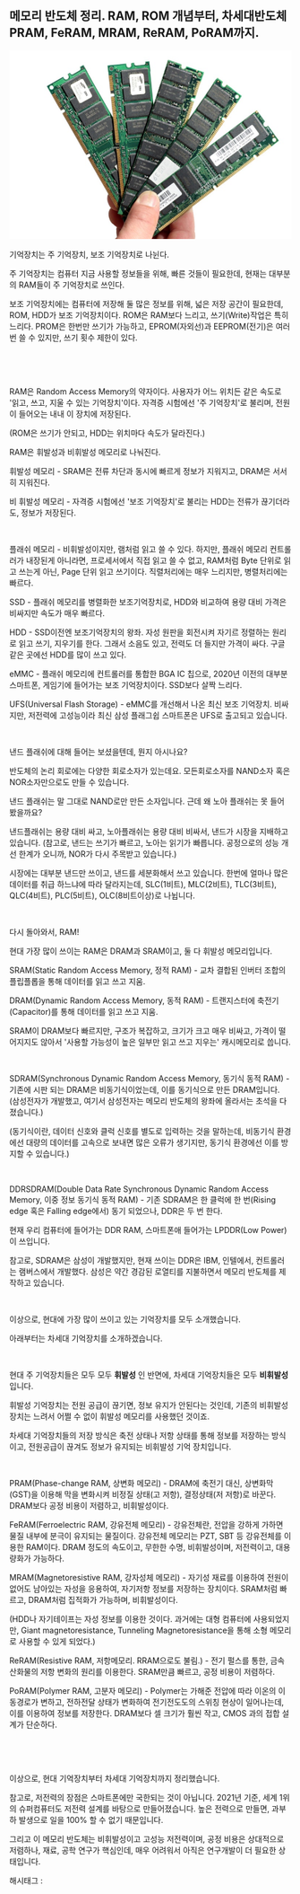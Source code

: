 ## 메모리 반도체 정리. RAM, ROM 개념부터, 차세대반도체 PRAM, FeRAM, MRAM, ReRAM, PoRAM까지.

![0](./asset/0.png)

기억장치는 주 기억장치, 보조 기억장치로 나뉜다.

주 기억장치는 컴퓨터 지금 사용할 정보들을 위해, 빠른 것들이 필요한데, 현재는 대부분의 RAM들이 주 기억장치로 쓰인다.

보조 기억장치에는 컴퓨터에 저장해 둘 많은 정보를 위해, 넓은 저장 공간이 필요한데, ROM, HDD가 보조 기억장치이다. ROM은 RAM보다 느리고, 쓰기(Write)작업은 특히 느리다. PROM은 한번만 쓰기가 가능하고, EPROM(자외선)과 EEPROM(전기)은 여러번 쓸 수 있지만, 쓰기 횟수 제한이 있다.

​

​

RAM은 Random Access Memory의 약자이다. 사용자가 어느 위치든 같은 속도로 '읽고, 쓰고, 지울 수 있는 기억장치'이다. 자격증 시험에선 '주 기억장치'로 불리며, 전원이 들어오는 내내 이 장치에 저장된다.

(ROM은 쓰기가 안되고, HDD는 위치마다 속도가 달라진다.)

RAM은 휘발성과 비휘발성 메모리로 나눠진다.

휘발성 메모리 - SRAM은 전류 차단과 동시에 빠르게 정보가 지워지고, DRAM은 서서히 지워진다.

비 휘발성 메모리 - 자격증 시험에선 '보조 기억장치'로 불리는 HDD는 전류가 끊기더라도, 정보가 저장된다.

​

플래쉬 메모리 - 비휘발성이지만, 램처럼 읽고 쓸 수 있다. 하지만, 플래쉬 메모리 컨트롤러가 내장된게 아니라면, 프로세서에서 직접 읽고 쓸 수 없고, RAM처럼 Byte 단위로 읽고 쓰는게 아닌, Page 단위 읽고 쓰기이다. 직렬처리에는 매우 느리지만, 병렬처리에는 빠르다.

SSD - 플래쉬 메모리를 병렬화한 보조기억장치로, HDD와 비교하여 용량 대비 가격은 비싸지만 속도가 매우 빠르다.

HDD - SSD이전엔 보조기억장치의 왕좌. 자성 원판을 회전시켜 자기르 정렬하는 원리로 읽고 쓰기, 지우기를 한다. 그래서 소음도 있고, 전력도 더 들지만 가격이 싸다. 구글 같은 곳에선 HDD를 많이 쓰고 있다.

eMMC - 플래쉬 메모리에 컨트롤러를 통합한 BGA IC 칩으로, 2020년 이전의 대부분 스마트폰, 게임기에 들어가는 보조 기억장치이다. SSD보다 살짝 느리다.

UFS(Universal Flash Storage) - eMMC를 개선해서 나온 최신 보조 기억장치. 비싸지만, 저전력에 고성능이라 최신 삼성 플래그쉽 스마트폰은 UFS로 출고되고 있습니다.

​

낸드 플래쉬에 대해 들어는 보셨을텐데, 뭔지 아시나요?

반도체의 논리 회로에는 다양한 회로소자가 있는데요. 모든회로소자를 NAND소자 혹은 NOR소자만으로도 만들 수 있습니다.

낸드 플래쉬는 말 그대로 NAND로만 만든 소자입니다. 근데 왜 노아 플래쉬는 못 들어봤을까요?

낸드플래쉬는 용량 대비 싸고, 노아플래쉬는 용량 대비 비싸서, 낸드가 시장을 지배하고있습니다. (참고로, 낸드는 쓰기가 빠르고, 노아는 읽기가 빠릅니다. 공정으로의 성능 개선 한계가 오니까, NOR가 다시 주목받고 있습니다.)

시장에는 대부분 낸드만 쓰이고, 낸드를 세분화해서 쓰고 있습니다. 한번에 얼마나 많은 데이터를 취급 하느냐에 따라 달라지는데, SLC(1비트), MLC(2비트), TLC(3비트), QLC(4비트), PLC(5비트), OLC(8비트이상)로 나뉩니다.

​

다시 돌아와서, RAM! 

현대 가장 많이 쓰이는 RAM은 DRAM과 SRAM이고, 둘 다 휘발성 메모리입니다.

SRAM(Static Random Access Memory, 정적 RAM) - 교차 결합된 인버터 조합의 플립플롭을 통해 데이터를 읽고 쓰고 지움.

DRAM(Dynamic Random Access Memory, 동적 RAM) - 트랜지스터에 축전기(Capacitor)를 통해 데이터를 읽고 쓰고 지움.

SRAM이 DRAM보다 빠르지만, 구조가 복잡하고, 크기가 크고 매우 비싸고, 가격이 떨어지지도 않아서 '사용할 가능성이 높은 일부만 읽고 쓰고 지우는' 캐시메모리로 씁니다.

​

SDRAM(Synchronous Dynamic Random Access Memory, 동기식 동적 RAM) - 기존에 시판 되는 DRAM은 비동기식이었는데, 이를 동기식으로 만든 DRAM입니다. (삼성전자가 개발했고, 여기서 삼성전자는 메모리 반도체의 왕좌에 올라서는 초석을 다졌습니다.)

(동기식이란, 데이터 신호와 클럭 신호를 별도로 입력하는 것을 말하는데, 비동기식 환경에선 대량의 데이터를 고속으로 보내면 많은 오류가 생기지만, 동기식 환경에선 이를 방지할 수 있습니다.)

​

DDRSDRAM(Double Data Rate Synchronous Dynamic Random Access Memory, 이중 정보 동기식 동적 RAM) - 기존 SDRAM은 한 클럭에 한 번(Rising edge 혹은 Falling edge에서) 동기 되었으나, DDR은 두 번 한다.

현재 우리 컴퓨터에 들어가는 DDR RAM, 스마트폰애 들어가는 LPDDR(Low Power)이 쓰입니다. 

참고로, SDRAM은 삼성이 개발했지만, 현재 쓰이는 DDR은 IBM, 인텔에서, 컨트롤러는 램버스에서 개발했다. 삼성은 약간 경감된 로열티를 지불하면서 메모리 반도체를 제작하고 있습니다.

​

이상으로, 현대에 가장 많이 쓰이고 있는 기억장치를 모두 소개했습니다.

아래부터는 차세대 기억장치를 소개하겠습니다.

​

현대 주 기억장치들은 모두 모두 __휘발성__ 인 반면에, 차세대 기억장치들은 모두 __비휘발성__ 입니다.

휘발성 기억장치는 전원 공급이 끊기면, 정보 유지가 안된다는 것인데, 기존의 비휘발성 장치는 느려서 어쩔 수 없이 휘발성 메모리를 사용했던 것이죠.

차세대 기억장치들의 저장 방식은 축전 상태나 저항 상태를 통해 정보를 저장하는 방식이고, 전원공급이 끊겨도 정보가 유지되는 비휘발성 기억 장치입니다.

​

PRAM(Phase-change RAM, 상변화 메모리) - DRAM에 축전기 대신, 상변화막(GST)을 이용해 막을 변화시켜 비정질 상태(고 저항), 결정상태(저 저항)로 바꾼다. DRAM보다 공정 비용이 저렴하고, 비휘발성이다.

FeRAM(Ferroelectric RAM, 강유전체 메모리) - 강유전체란, 전압을 강하게 가하면 물질 내부에 분극이 유지되는 물질이다. 강유전체 메모리는 PZT, SBT 등 강유전체를 이용한 RAM이다. DRAM 정도의 속도이고, 무한한 수명, 비휘발성이며, 저전력이고, 대용량화가 가능하다.

MRAM(Magnetoresistive RAM, 강자성체 메모리) - 자기성 재료를 이용하여 전원이 없어도 남아있는 자성을 응용하여, 자기저항 정보를 저장하는 장치이다. SRAM처럼 빠르고, DRAM처럼 집적화가 가능하며, 비휘발성이다.

(HDD나 자기테이프는 자성 정보를 이용한 것이다. 과거에는 대형 컴퓨터에 사용되었지만, Giant magnetoresistance, Tunneling Magnetoresistance을 통해 소형 메모리로 사용할 수 있게 되었다.)

ReRAM(Resistive RAM, 저항메모리. RRAM으로도 불림.) - 전기 펄스를 통한, 금속 산화물의 저항 변화의 원리를 이용한다. SRAM만큼 빠르고, 공정 비용이 저렴하다.

PoRAM(Polymer RAM, 고분자 메모리) - Polymer는 가해준 전압에 따라 이온의 이동경로가 변하고, 전하전달 상태가 변화하여 전기전도도의 스위칭 현상이 일어나는데, 이를 이용하여 정보를 저장한다. DRAM보다 셀 크기가 훨씬 작고, CMOS 과의 접합 설계가 단순하다.

​

​

이상으로, 현대 기억장치부터 차세대 기억장치까지 정리했습니다.

참고로, 저전력의 장점은 스마트폰에만 국한되는 것이 아닙니다. 2021년 기준, 세계 1위의 슈퍼컴퓨터도 저전력 설계를 바탕으로 만들어졌습니다. 높은 전력으로 만들면, 과부하 발생으로 일을 100% 할 수 없기 때문입니다.

그리고 이 메모리 반도체는 비휘발성이고 고성능 저전력이며, 공정 비용은 상대적으로 저렴하나, 재료, 공학 연구가 핵심인데, 매우 어려워서 아직은 연구개발이 더 필요한 상태입니다.

 해시태그 : 